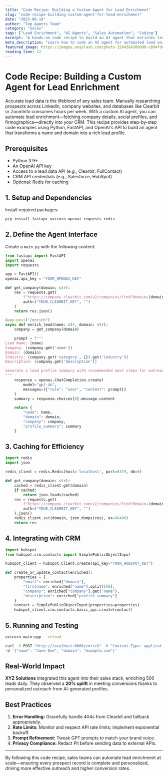 ```yaml
---
title: "Code Recipe: Building a Custom Agent for Lead Enrichment"
slug: "code-recipe-building-custom-agent-for-lead-enrichment"
date: "2025-06-19"
author: "Top Agents Team"
category: "Sales"
tags: ["Lead Enrichment", "AI Agents", "Sales Automation", "Coding"]
excerpt: "A hands-on code recipe to build an AI agent that enriches leads by pulling data from public APIs and CRMs."
meta_description: "Learn how to code an AI agent for automated lead enrichment, integrating external data sources and your CRM."
featured_image: https://images.unsplash.com/photo-1504384308090-c894fdcc538d?w=800
reading_time: 12
---
```


# Code Recipe: Building a Custom Agent for Lead Enrichment

Accurate lead data is the lifeblood of any sales team. Manually researching prospects across LinkedIn, company websites, and databases like Clearbit or ZoomInfo consumes hours per week. With a custom AI agent, you can automate lead enrichment—fetching company details, social profiles, and firmographics—directly into your CRM. This recipe provides step-by-step code examples using Python, FastAPI, and OpenAI's API to build an agent that transforms a name and domain into a rich lead profile.

## Prerequisites

- Python 3.9+  
- An OpenAI API key  
- Access to a lead data API (e.g., Clearbit, FullContact)  
- CRM API credentials (e.g., Salesforce, HubSpot)  
- Optional: Redis for caching  

## 1. Setup and Dependencies

Install required packages:

```bash
pip install fastapi uvicorn openai requests redis
```

## 2. Define the Agent Interface

Create a `main.py` with the following content:

```python
from fastapi import FastAPI
import openai
import requests

app = FastAPI()
openai.api_key = "YOUR_OPENAI_KEY"

def get_company(domain: str):
    res = requests.get(
        f"https://company.clearbit.com/v2/companies/find?domain={domain}",
        auth=("YOUR_CLEARBIT_KEY", "")
    )
    return res.json()

@app.post("/enrich")
async def enrich_lead(name: str, domain: str):
    company = get_company(domain)

    prompt = f"""
Lead Name: {name}
Company: {company.get('name')}
Domain: {domain}
Industry: {company.get('category', {}).get('industry')}
Description: {company.get('description')}

Generate a lead profile summary with recommended next steps for outreach.
"""
    response = openai.ChatCompletion.create(
        model="gpt-4o",
        messages=[{"role": "user", "content": prompt}]
    )
    summary = response.choices[0].message.content

    return {
        "name": name,
        "domain": domain,
        "company": company,
        "profile_summary": summary
    }
```

## 3. Caching for Efficiency

```python
import redis
import json

redis_client = redis.Redis(host='localhost', port=6379, db=0)

def get_company(domain: str):
    cached = redis_client.get(domain)
    if cached:
        return json.loads(cached)
    res = requests.get(
        f"https://company.clearbit.com/v2/companies/find?domain={domain}",
        auth=("YOUR_CLEARBIT_KEY", "")
    ).json()
    redis_client.set(domain, json.dumps(res), ex=86400)
    return res
```

## 4. Integrating with CRM

```python
import hubspot
from hubspot.crm.contacts import SimplePublicObjectInput

hubspot_client = hubspot.Client.create(api_key="YOUR_HUBSPOT_KEY")

def create_or_update_contact(enriched):
    properties = {
        "email": enriched["domain"],
        "firstname": enriched["name"].split()[0],
        "company": enriched["company"].get("name"),
        "description": enriched["profile_summary"]
    }
    contact = SimplePublicObjectInput(properties=properties)
    hubspot_client.crm.contacts.basic_api.create(contact)
```

## 5. Running and Testing

```bash
uvicorn main:app --reload
```

```bash
curl -X POST "http://localhost:8000/enrich" -H "Content-Type: application/json" \
-d '{"name": "Jane Doe", "domain": "example.com"}'
```

## Real-World Impact

**XYZ Solutions** integrated this agent into their sales stack, enriching 500 leads daily. They observed a **20% uplift** in meeting conversions thanks to personalized outreach from AI-generated profiles.

## Best Practices

1. **Error Handling:** Gracefully handle 404s from Clearbit and fallback appropriately.  
2. **Rate Limits:** Monitor and respect API rate limits; implement exponential backoff.  
3. **Prompt Refinement:** Tweak GPT prompts to match your brand voice.  
4. **Privacy Compliance:** Redact PII before sending data to external APIs.

---

By following this code recipe, sales teams can automate lead enrichment at scale—ensuring every prospect record is complete and personalized, driving more effective outreach and higher conversion rates.
